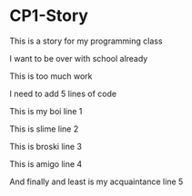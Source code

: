 # CP1-Story

This is a story for my programming class

I want to be over with school already

This is too much work

I need to add 5 lines of code

This is my boi line 1

This is slime line 2

This is broski line 3

This is amigo line 4

And finally and least is my acquaintance line 5
